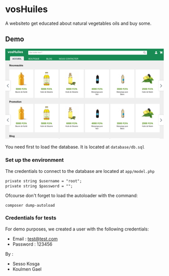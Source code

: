 # vosHuiles
A websiteto get educated about natural vegetables oils and buy some.

## Demo
![Homepage](images/home.png)

You need first to load the database. It is located at `database/db.sql`

### Set up the environment

The credentials to connect to the database are located at `app/model.php`

    private string $username = "root";
    private string $password = "";



Ofcourse don't forget to load the autoloader with the command:

    composer dump-autoload

### Credentials for tests
For demo purposes, we created a user with the following credentials:
- Email : test@test.com
- Password : 123456



By :

- Sesso Kosga
- Koulmen Gael
